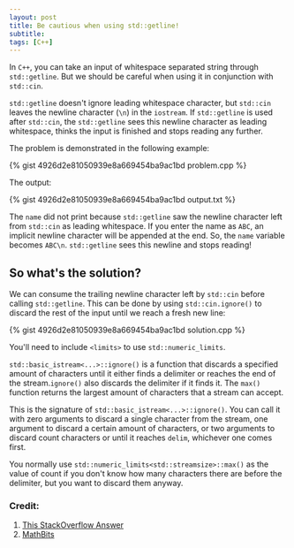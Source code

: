 ```yaml
---
layout: post
title: Be cautious when using std::getline!
subtitle: 
tags: [C++]
---
```


In ``C++``, you can take an input of whitespace separated string through ``std::getline``. But we should be careful when using it in conjunction with ``std::cin``.

``std::getline`` doesn't ignore leading whitespace character, but ``std::cin`` leaves the newline character (``\n``) in the ``iostream``. If ``std::getline`` is used after ``std::cin``, the ``std::getline`` sees this newline character as leading whitespace, thinks the input is finished and stops reading any further. 

The problem is demonstrated in the following example:

{% gist 4926d2e81050939e8a669454ba9ac1bd problem.cpp %}

The output:

{% gist 4926d2e81050939e8a669454ba9ac1bd output.txt %}

The ``name`` did not print because ``std::getline`` saw the newline character left from ``std::cin`` as leading whitespace. If you enter the name as ``ABC``, an implicit newline character will be appended at the end. So, the ``name`` variable becomes ``ABC\n``. ``std::getline`` sees this newline and stops reading!

## So what's the solution?

We can consume the trailing newline character left by ``std::cin`` before calling ``std::getline``. This can be done by using ``std::cin.ignore()`` to discard the rest of the input until we reach a fresh new line:

{% gist 4926d2e81050939e8a669454ba9ac1bd solution.cpp %}

You'll need to include ``<limits>`` to use ``std::numeric_limits``. 

``std::basic_istream<...>::ignore()`` is a function that discards a specified amount of characters until it either finds a delimiter or reaches the end of the stream.``ignore()`` also discards the delimiter if it finds it. The ``max()`` function returns the largest amount of characters that a stream can accept.

This is the signature of ``std::basic_istream<...>::ignore()``. You can call it with zero arguments to discard a single character from the stream, one argument to discard a certain amount of characters, or two arguments to discard count characters or until it reaches ``delim``, whichever one comes first. 

You normally use ``std::numeric_limits<std::streamsize>::max()`` as the value of count if you don't know how many characters there are before the delimiter, but you want to discard them anyway.

### Credit:
1. [This StackOverflow Answer](https://stackoverflow.com/a/21567292/7261925)
2. [MathBits](https://mathbits.com/MathBits/CompSci/APstrings/APgetline.htm)